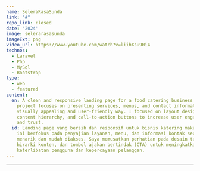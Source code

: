 ```yaml
---
name: SeleraRasaSunda
link: "#"
repo_link: closed
date: "2024"
image: selerarasasunda
imageExt: png
video_url: https://www.youtube.com/watch?v=liihXsu9Hi4
technos:
  - Laravel
  - Php
  - MySql
  - Bootstrap
type:
  - web
  - featured
content:
  en: A clean and responsive landing page for a food catering business. This
    project focuses on presenting services, menus, and contact information in a
    visually appealing and user-friendly way. I focused on layout design,
    content hierarchy, and call-to-action buttons to increase user engagement
    and trust.
  id: Landing page yang bersih dan responsif untuk bisnis katering makanan. Proyek
    ini berfokus pada penyajian layanan, menu, dan informasi kontak secara
    menarik dan mudah diakses. Saya memusatkan perhatian pada desain tata letak,
    hirarki konten, dan tombol ajakan bertindak (CTA) untuk meningkatkan
    keterlibatan pengguna dan kepercayaan pelanggan.
---
```


---
